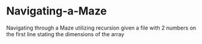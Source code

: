 # Navigating-a-Maze
Navigating through a Maze utilizing recursion given a file with 2 numbers on the first line stating the dimensions of the array
